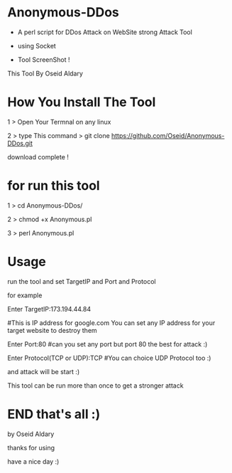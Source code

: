 # Anonymous-DDos

- A perl script for DDos Attack on WebSite strong Attack Tool 

- using Socket

- Tool ScreenShot
! [](https://scontent.fjrs3-1.fna.fbcdn.net/v/t1.0-9/21618058_161742887741392_8385445357172014046_n.jpg?oh=80876342b63d5bd319d0116fd5e9f72f&oe=5A3F2C11)

This Tool By Oseid Aldary 

# How You Install The Tool 

1 > Open Your Termnal on any linux

2 > type This command > git clone https://github.com/Oseid/Anonymous-DDos.git

download complete !

# for run this tool 

1 > cd Anonymous-DDos/

2 > chmod +x Anonymous.pl

3 > perl Anonymous.pl


# Usage

run the tool and set TargetIP and Port and Protocol

for example

Enter TargetIP:173.194.44.84 

#This is IP address for google.com You can set any IP address for your target website to destroy them


Enter Port:80  #can you set any port but port 80 the best for attack :)


Enter Protocol(TCP or UDP):TCP #You can choice UDP Protocol too :)


and attack will be start :)

This tool can be run more than once to get a stronger attack

# END that's all :)

by Oseid Aldary

thanks for using

have a nice day :)
